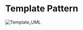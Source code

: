 # Template Pattern
![Template_UML](http://www.plantuml.com/plantuml/proxy?cache=no&src=https://raw.githubusercontent.com/anyangml/design_patterns/main/Template/uml.txt)